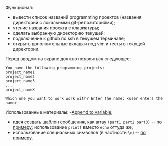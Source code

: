 Функционал:
- вывести список названий programming проектов (названия директорий с локальными git-репозиториями);
- чтение названия проекта с клавиатуры;
- сделать выбранную директорию текущей;
- подключение к github по ssh в текущем терминале;
- открыть дополнительные вкладки под vim и тесты в текущей директории.

Перед вводом на экране должно появляться следующее:
```
You have the following programming projects:
project_name1
project_name2
project_name3
...
project_nameX

Which one you want to work work with? Enter the name: <user enters the name>
```

Использованные материалы:
-[Append to variable](https://stackoverflow.com/questions/4181703/how-to-concatenate-string-variables-in-bash/18041780#18041780);
- идея создать шаблон сообщения, как array `(part1 part2 part3)` -- [по примеру](https://stackoverflow.com/a/15566034); использование `printf` вместо `echo` оттуда же;
- использование специальных символов (в частности `\n`) -- [по примеру](https://stackoverflow.com/a/3182519).
